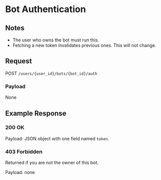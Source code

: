 # Bot Authentication
## Notes
* The user who owns the bot must run this.
* Fetching a new token invalidates previous ones. This will not change.

## Request
POST `/users/{user_id}/bots/{bot_id}/auth`

### Payload
None

## Example Response
### 200 OK
Payload: JSON object with one field named `token`.
### 403 Forbidden
Returned if you are not the owner of this bot. 

Payload: none
